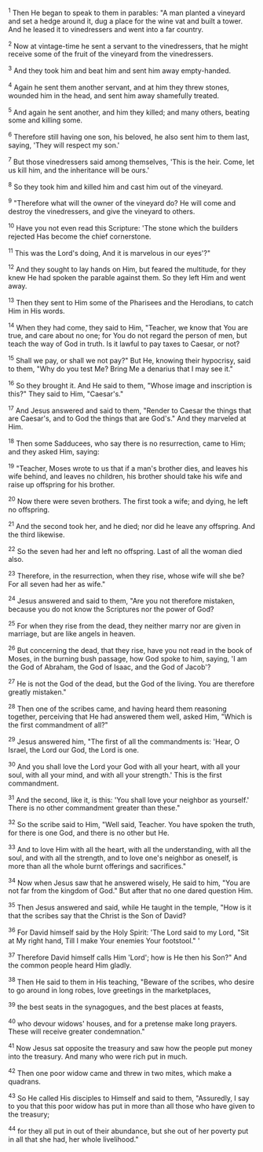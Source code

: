 <sup>1</sup> 
Then He began to speak to them in parables: "A man planted a vineyard and set a hedge around it, dug a place for the wine vat and built a tower. And he leased it to vinedressers and went into a far country. 

<sup>2</sup> 
Now at vintage-time he sent a servant to the vinedressers, that he might receive some of the fruit of the vineyard from the vinedressers. 

<sup>3</sup> 
And they took him and beat him and sent him away empty-handed. 

<sup>4</sup> 
Again he sent them another servant, and at him they threw stones, wounded him in the head, and sent him away shamefully treated. 

<sup>5</sup> 
And again he sent another, and him they killed; and many others, beating some and killing some. 

<sup>6</sup> 
Therefore still having one son, his beloved, he also sent him to them last, saying, 'They will respect my son.' 

<sup>7</sup> 
But those vinedressers said among themselves, 'This is the heir. Come, let us kill him, and the inheritance will be ours.' 

<sup>8</sup> 
So they took him and killed him and cast him out of the vineyard. 

<sup>9</sup> 
"Therefore what will the owner of the vineyard do? He will come and destroy the vinedressers, and give the vineyard to others. 

<sup>10</sup> 
Have you not even read this Scripture: 'The stone which the builders rejected Has become the chief cornerstone. 

<sup>11</sup> 
This was the Lord's doing, And it is marvelous in our eyes'?" 

<sup>12</sup> 
And they sought to lay hands on Him, but feared the multitude, for they knew He had spoken the parable against them. So they left Him and went away.

<sup>13</sup> 
Then they sent to Him some of the Pharisees and the Herodians, to catch Him in His words. 

<sup>14</sup> 
When they had come, they said to Him, "Teacher, we know that You are true, and care about no one; for You do not regard the person of men, but teach the way of God in truth. Is it lawful to pay taxes to Caesar, or not? 

<sup>15</sup> 
Shall we pay, or shall we not pay?" But He, knowing their hypocrisy, said to them, "Why do you test Me? Bring Me a denarius that I may see it." 

<sup>16</sup> 
So they brought it. And He said to them, "Whose image and inscription is this?" They said to Him, "Caesar's." 

<sup>17</sup> 
And Jesus answered and said to them, "Render to Caesar the things that are Caesar's, and to God the things that are God's." And they marveled at Him.

<sup>18</sup> 
Then some Sadducees, who say there is no resurrection, came to Him; and they asked Him, saying: 

<sup>19</sup> 
"Teacher, Moses wrote to us that if a man's brother dies, and leaves his wife behind, and leaves no children, his brother should take his wife and raise up offspring for his brother. 

<sup>20</sup> 
Now there were seven brothers. The first took a wife; and dying, he left no offspring. 

<sup>21</sup> 
And the second took her, and he died; nor did he leave any offspring. And the third likewise. 

<sup>22</sup> 
So the seven had her and left no offspring. Last of all the woman died also. 

<sup>23</sup> 
Therefore, in the resurrection, when they rise, whose wife will she be? For all seven had her as wife." 

<sup>24</sup> 
Jesus answered and said to them, "Are you not therefore mistaken, because you do not know the Scriptures nor the power of God? 

<sup>25</sup> 
For when they rise from the dead, they neither marry nor are given in marriage, but are like angels in heaven. 

<sup>26</sup> 
But concerning the dead, that they rise, have you not read in the book of Moses, in the burning bush passage, how God spoke to him, saying, 'I am the God of Abraham, the God of Isaac, and the God of Jacob'? 

<sup>27</sup> 
He is not the God of the dead, but the God of the living. You are therefore greatly mistaken." 

<sup>28</sup> 
Then one of the scribes came, and having heard them reasoning together, perceiving that He had answered them well, asked Him, "Which is the first commandment of all?" 

<sup>29</sup> 
Jesus answered him, "The first of all the commandments is: 'Hear, O Israel, the Lord our God, the Lord is one. 

<sup>30</sup> 
And you shall love the Lord your God with all your heart, with all your soul, with all your mind, and with all your strength.' This is the first commandment. 

<sup>31</sup> 
And the second, like it, is this: 'You shall love your neighbor as yourself.' There is no other commandment greater than these." 

<sup>32</sup> 
So the scribe said to Him, "Well said, Teacher. You have spoken the truth, for there is one God, and there is no other but He. 

<sup>33</sup> 
And to love Him with all the heart, with all the understanding, with all the soul, and with all the strength, and to love one's neighbor as oneself, is more than all the whole burnt offerings and sacrifices." 

<sup>34</sup> 
Now when Jesus saw that he answered wisely, He said to him, "You are not far from the kingdom of God." But after that no one dared question Him.

<sup>35</sup> 
Then Jesus answered and said, while He taught in the temple, "How is it that the scribes say that the Christ is the Son of David? 

<sup>36</sup> 
For David himself said by the Holy Spirit: 'The Lord said to my Lord, "Sit at My right hand, Till I make Your enemies Your footstool." ' 

<sup>37</sup> 
Therefore David himself calls Him 'Lord'; how is He then his Son?" And the common people heard Him gladly.

<sup>38</sup> 
Then He said to them in His teaching, "Beware of the scribes, who desire to go around in long robes, love greetings in the marketplaces, 

<sup>39</sup> 
the best seats in the synagogues, and the best places at feasts, 

<sup>40</sup> 
who devour widows' houses, and for a pretense make long prayers. These will receive greater condemnation." 

<sup>41</sup> 
Now Jesus sat opposite the treasury and saw how the people put money into the treasury. And many who were rich put in much. 

<sup>42</sup> 
Then one poor widow came and threw in two mites, which make a quadrans. 

<sup>43</sup> 
So He called His disciples to Himself and said to them, "Assuredly, I say to you that this poor widow has put in more than all those who have given to the treasury; 

<sup>44</sup> 
for they all put in out of their abundance, but she out of her poverty put in all that she had, her whole livelihood."